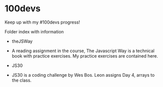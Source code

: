 # 100devs

Keep up with my #100devs progress!

Folder index with information

- theJSWay
- A reading assignment in the course, The Javascript Way is a technical book with practice exercises. My practice exercises are contained here.

- JS30
- JS30 is a coding challenge by Wes Bos. Leon assigns Day 4, arrays to the class.